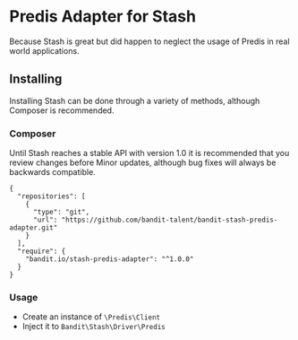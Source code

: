 # Predis Adapter for Stash

Because Stash is great but did happen to neglect the usage of Predis in real world applications.

## Installing

Installing Stash can be done through a variety of methods, although Composer is
recommended.


### Composer

Until Stash reaches a stable API with version 1.0 it is recommended that you
review changes before Minor updates, although bug fixes will always be
backwards compatible.


```
{
  "repositories": [
    {
      "type": "git",
      "url": "https://github.com/bandit-talent/bandit-stash-predis-adapter.git"
    }
  ],
  "require": {
    "bandit.io/stash-predis-adapter": "^1.0.0"
  }
}
```

### Usage

- Create an instance of `\Predis\Client`
- Inject it to `Bandit\Stash\Driver\Predis`
